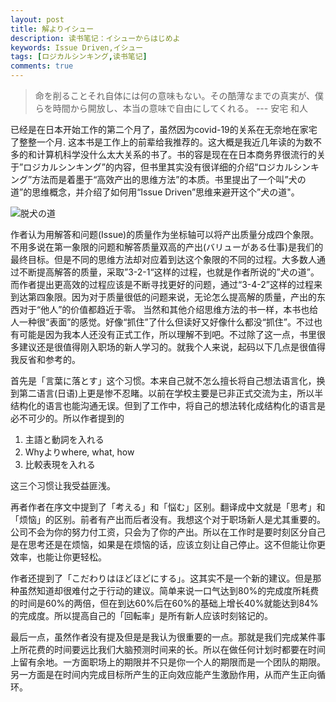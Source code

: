 ```yaml
---
layout: post
title: 解よりイシュー
description: 读书笔记：イシューからはじめよ
keywords: Issue Driven,イシュー
tags: [ロジカルシンキング,读书笔记]
comments: true
---
```


> 命を削ることそれ自体には何の意味もない。その酷薄なまでの真実が、僕らを時間から開放し、本当の意味で自由にしてくれる。 --- 安宅 和人

已经是在日本开始工作的第二个月了，虽然因为covid-19的关系在无奈地在家宅了整整一个月. 这本书是工作上的前辈给我推荐的。这大概是我近几年读的为数不多的和计算机科学没什么太大关系的书了。书的容是现在在日本商务界很流行的关于”ロジカルシンキング”的内容，但书里其实没有很详细的介绍“ロジカルシンキング”方法而是着墨于“高效产出的思维方法”的本质。书里提出了一个叫”犬の道”的思维概念，并介绍了如何用“Issue Driven”思维来避开这个”犬の道"。

![脱犬の道](http://boan2014.github.io/images/issue_start/issue_driven.png)


作者认为用解答和问题(Issue)的质量作为坐标轴可以将产出质量分成四个象限。不用多说在第一象限的问题和解答质量双高的产出(バリューがある仕事)是我们的最终目标。但是不同的思维方法却对应着到达这个象限的不同的过程。大多数人通过不断提高解答的质量，采取”3-2-1“这样的过程，也就是作者所说的”犬の道”。而作者提出更高效的过程应该是不断寻找更好的问题，通过“3-4-2”这样的过程来到达第四象限。因为对于质量很低的问题来说，无论怎么提高解的质量，产出的东西对于“他人”的价值都趋近于零。
当然和其他介绍思维方法的书一样，本书也给人一种很“表面”的感觉。好像“抓住”了什么但读好又好像什么都没“抓住”。不过也有可能是因为我本人还没有正式工作，所以理解不到吧。不过除了这一点，书里很多建议还是很值得刚入职场的新人学习的。就我个人来说，起码以下几点是很值得我反省和参考的。

首先是「言葉に落とす」这个习惯。本来自己就不怎么擅长将自己想法语言化，换到第二语言(日语)上更是惨不忍睹。以前在学校主要是已非正式交流为主，所以半结构化的语言也能沟通无误。但到了工作中，将自己的想法转化成结构化的语言是必不可少的。所以作者提到的

1. 主語と動詞を入れる
2. Whyよりwhere, what, how
3. 比較表現を入れる

这三个习惯让我受益匪浅。

再者作者在序文中提到了「考える」和「悩む」区别。翻译成中文就是「思考」和「烦恼」的区别。前者有产出而后者没有。我想这个对于职场新人是尤其重要的。公司不会为你的努力付工资，只会为了你的产出。所以在工作时是要时刻区分自己是在思考还是在烦恼，如果是在烦恼的话，应该立刻让自己停止。这不但能让你更效率，也能让你更轻松。

作者还提到了「こだわりはほどほどにする」。这其实不是一个新的建议。但是那种虽然知道却很难付之于行动的建议。简单来说一口气达到80%的完成度所耗费的时间是60%的两倍，但在到达60%后在60%的基础上增长40%就能达到84%的完成度。所以提高自己的「回転率」是所有新人应该时刻铭记的。

最后一点，虽然作者没有提及但是是我认为很重要的一点。那就是我们完成某件事上所花费的时间要远比我们大脑预测时间来的长。所以在做任何计划时都要在时间上留有余地。一方面职场上的期限并不只是你一个人的期限而是一个团队的期限。另一方面是在时间内完成目标所产生的正向效应能产生激励作用，从而产生正向循环。


